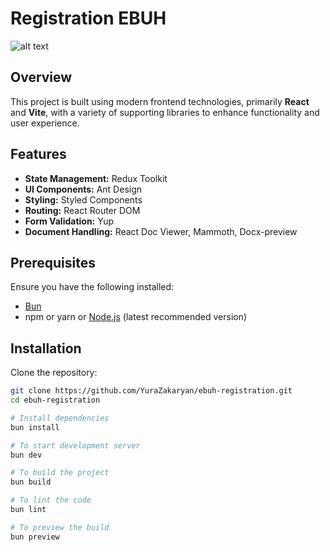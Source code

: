 # Registration EBUH

![alt text](https://i.ibb.co/FBz803t/logo.png)

## Overview

This project is built using modern frontend technologies, primarily **React** and **Vite**, with a variety of supporting libraries to enhance functionality and user experience.

## Features

- **State Management:** Redux Toolkit
- **UI Components:** Ant Design
- **Styling:** Styled Components
- **Routing:** React Router DOM
- **Form Validation:** Yup
- **Document Handling:** React Doc Viewer, Mammoth, Docx-preview

## Prerequisites

Ensure you have the following installed:

- [Bun](https://bun.sh/)
- npm or yarn or [Node.js](https://nodejs.org/) (latest recommended version)

## Installation

Clone the repository:

```bash
git clone https://github.com/YuraZakaryan/ebuh-registration.git
cd ebuh-registration

# Install dependencies
bun install

# To start development server
bun dev

# To build the project
bun build

# To lint the code
bun lint

# To preview the build
bun preview
